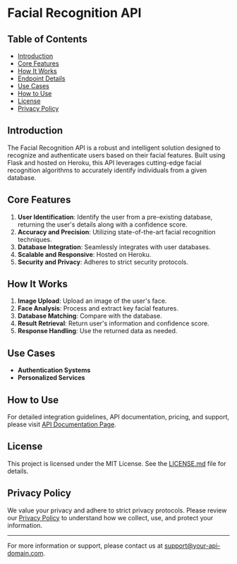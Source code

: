 # Facial Recognition API

## Table of Contents
- [Introduction](#introduction)
- [Core Features](#core-features)
- [How It Works](#how-it-works)
- [Endpoint Details](#endpoint-details)
- [Use Cases](#use-cases)
- [How to Use](#how-to-use)
- [License](#license)
- [Privacy Policy](#privacy-policy)

## Introduction
The Facial Recognition API is a robust and intelligent solution designed to recognize and authenticate users based on their facial features. Built using Flask and hosted on Heroku, this API leverages cutting-edge facial recognition algorithms to accurately identify individuals from a given database.

## Core Features
1. **User Identification**: Identify the user from a pre-existing database, returning the user's details along with a confidence score.
2. **Accuracy and Precision**: Utilizing state-of-the-art facial recognition techniques.
3. **Database Integration**: Seamlessly integrates with user databases.
4. **Scalable and Responsive**: Hosted on Heroku.
5. **Security and Privacy**: Adheres to strict security protocols.

## How It Works
1. **Image Upload**: Upload an image of the user's face.
2. **Face Analysis**: Process and extract key facial features.
3. **Database Matching**: Compare with the database.
4. **Result Retrieval**: Return user's information and confidence score.
5. **Response Handling**: Use the returned data as needed.

## Use Cases
- **Authentication Systems**
- **Personalized Services**

## How to Use
For detailed integration guidelines, API documentation, pricing, and support, please visit [API Documentation Page]([https://your-api-domain.com/docs](https://flask-api-omnilense.herokuapp.com/documentation)).

## License
This project is licensed under the MIT License. See the [LICENSE.md](LICENSE.md) file for details.

## Privacy Policy
We value your privacy and adhere to strict privacy protocols. Please review our [Privacy Policy](PRIVACY_POLICY.md) to understand how we collect, use, and protect your information.

---

For more information or support, please contact us at support@your-api-domain.com.
